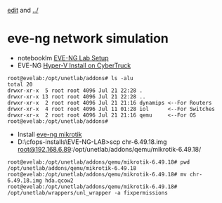 [edit](https://github.com/2cld/netstack/edit/master/docs/portals/eve-ng/README.md) and [../](../)

# eve-ng network simulation

- notebooklm [EVE-NG Lab Setup](https://notebooklm.google.com/notebook/0f519cd9-523e-47f0-a659-aed8146dde49)
- EVE-NG [Hyper-V Install on CyberTruck](./install.md)

```
root@evelab:/opt/unetlab/addons# ls -alu
total 20
drwxr-xr-x  5 root root 4096 Jul 21 22:28 .
drwxr-xr-x 13 root root 4096 Jul 21 22:28 ..
drwxr-xr-x  2 root root 4096 Jul 21 21:16 dynamips <--For Routers
drwxr-xr-x  4 root root 4096 Jul 11 01:28 iol      <--For Switches
drwxr-xr-x  2 root root 4096 Jul 21 21:16 qemu     <--For OS
root@evelab:/opt/unetlab/addons#
```

- Install [eve-ng mikrotik](https://www.eve-ng.net/index.php/documentation/howtos/howto-add-mikrotik-cloud-router/)
- D:\cfops-installs\EVE-NG-LAB>scp chr-6.49.18.img root@192.168.6.89:/opt/unetlab/addons/qemu/mikrotik-6.49.18/
```
root@evelab:/opt/unetlab/addons/qemu/mikrotik-6.49.18# pwd
/opt/unetlab/addons/qemu/mikrotik-6.49.18
root@evelab:/opt/unetlab/addons/qemu/mikrotik-6.49.18# mv chr-6.49.18.img hda.qcow2
root@evelab:/opt/unetlab/addons/qemu/mikrotik-6.49.18# /opt/unetlab/wrappers/unl_wrapper -a fixpermissions
```
